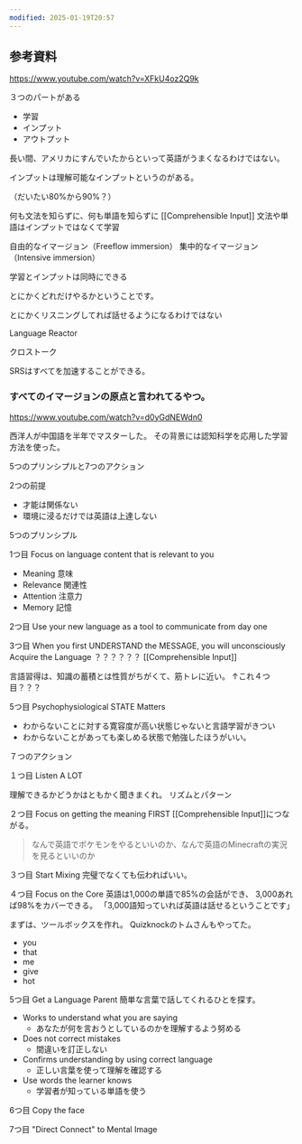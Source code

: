 ```yaml
---
modified: 2025-01-19T20:57
---
```




## 参考資料

https://www.youtube.com/watch?v=XFkU4oz2Q9k


３つのパートがある
- 学習
- インプット
- アウトプット

長い間、アメリカにすんでいたからといって英語がうまくなるわけではない。

インプットは理解可能なインプットというのがある。

（だいたい80%から90%？）

何も文法を知らずに、何も単語を知らずに
[[Comprehensible Input]]
文法や単語はインプットではなくて学習

自由的なイマージョン（Freeflow immersion）
集中的なイマージョン（Intensive immersion）

学習とインプットは同時にできる

とにかくどれだけやるかということです。

とにかくリスニングしてれば話せるようになるわけではない

Language Reactor

クロストーク

SRSはすべてを加速することができる。




### すべてのイマージョンの原点と言われてるやつ。
https://www.youtube.com/watch?v=d0yGdNEWdn0

西洋人が中国語を半年でマスターした。
その背景には認知科学を応用した学習方法を使った。

5つのプリンシプルと7つのアクション

2つの前提
- 才能は関係ない
- 環境に浸るだけでは英語は上達しない

5つのプリンシプル

1つ目 Focus on language content that is relevant to you
- Meaning 意味
- Relevance 関連性
- Attention 注意力
- Memory 記憶

2つ目 Use your new language as a tool to communicate from day one

3つ目 When you first UNDERSTAND the MESSAGE, you will unconsciously Acquire the Language
？？？？？？
[[Comprehensible Input]]

言語習得は、知識の蓄積とは性質がちがくて、筋トレに近い。
↑これ４つ目？？？

5つ目 Psychophysiological STATE Matters
- わからないことに対する寛容度が高い状態じゃないと言語学習がきつい
- わからないことがあっても楽しめる状態で勉強したほうがいい。


７つのアクション

１つ目 Listen A LOT

理解できるかどうかはともかく聞きまくれ。
リズムとパターン

２つ目 Focus on getting the meaning FIRST
[[Comprehensible Input]]につながる。

> なんで英語でポケモンをやるといいのか、なんで英語のMinecraftの実況を見るといいのか

３つ目 Start Mixing
完璧でなくても伝わればいい。

４つ目 Focus on the Core
英語は1,000の単語で85%の会話ができ、
3,000あれば98%をカバーできる。
「3,000語知っていれば英語は話せるということです」

まずは、ツールボックスを作れ。
Quizknockのトムさんもやってた。

- you
- that
- me
- give
- hot


5つ目 Get a Language Parent
簡単な言葉で話してくれるひとを探す。
- Works to understand what you are saying  
  - あなたが何を言おうとしているのかを理解するよう努める  
- Does not correct mistakes  
  - 間違いを訂正しない  
- Confirms understanding by using correct language  
  - 正しい言葉を使って理解を確認する  
- Use words the learner knows  
  - 学習者が知っている単語を使う  




6つ目 Copy the face


7つ目 "Direct Connect" to Mental Image






